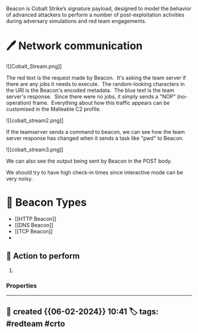 
Beacon is Cobalt Strike’s signature payload, designed to model the behavior of advanced attackers to perform a number of post-exploitation activities during adversary simulations and red team engagements.

# 🖊️ Network communication

![[Cobalt_Stream.png]]

The red text is the request made by Beacon.  It's asking the team server if there are any jobs it needs to execute.  The random-looking characters in the URI is the Beacon's encoded metadata.  The blue text is the team server's response.  Since there were no jobs, it simply sends a "NOP" (no-operation) frame.  Everything about how this traffic appears can be customised in the Malleable C2 profile.

![[cobalt_stream2.png]]

If the teamserver sends a command to beacon, we can see how the team server response has changed when it sends a task like "pwd" to Beacon.

![[cobalt_stream3.png]]

We can also see the output being sent by Beacon in the POST body.

We should try to have high check-in times since interactive mode can be very noisy.

# 📔 Beacon Types

- [[HTTP Beacon]]
- [[DNS Beacon]]
- [[TCP Beacon]]
- 

##  📗 Action to perform 

1. 


### Properties
---
📆 created   {{06-02-2024}} 10:41
🏷️ tags: #redteam #crto   
---

